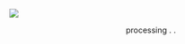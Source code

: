 ![](https://64.media.tumblr.com/2961eb0559b405823d0a5900a02301ea/6b447dbd15b56919-b9/s400x600/0e55c6d8698c170f71c327f42e44b8af8214198a.pnj)
<p align="center"

processing . .
<p align="center"